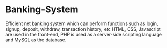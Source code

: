 # Banking-System
Efficient net banking system which can perform functions such as login, signup, deposit, withdraw, transaction history, etc HTML, CSS, Javascript are used in the front-end, PHP is used as a server-side scripting language and MySQL as the database.
